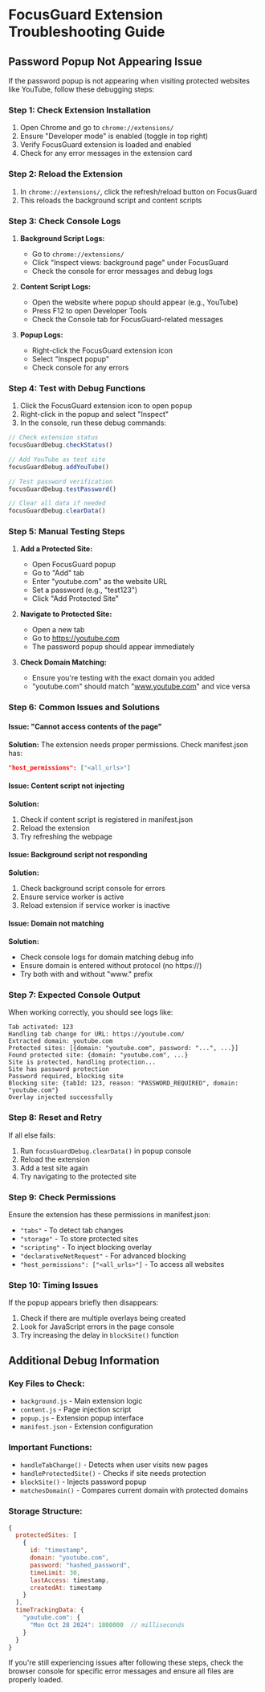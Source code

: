 # FocusGuard Extension Troubleshooting Guide

## Password Popup Not Appearing Issue

If the password popup is not appearing when visiting protected websites like YouTube, follow these debugging steps:

### Step 1: Check Extension Installation

1. Open Chrome and go to `chrome://extensions/`
2. Ensure "Developer mode" is enabled (toggle in top right)
3. Verify FocusGuard extension is loaded and enabled
4. Check for any error messages in the extension card

### Step 2: Reload the Extension

1. In `chrome://extensions/`, click the refresh/reload button on FocusGuard
2. This reloads the background script and content scripts

### Step 3: Check Console Logs

1. **Background Script Logs:**
   - Go to `chrome://extensions/`
   - Click "Inspect views: background page" under FocusGuard
   - Check the console for error messages and debug logs

2. **Content Script Logs:**
   - Open the website where popup should appear (e.g., YouTube)
   - Press F12 to open Developer Tools
   - Check the Console tab for FocusGuard-related messages

3. **Popup Logs:**
   - Right-click the FocusGuard extension icon
   - Select "Inspect popup"
   - Check console for any errors

### Step 4: Test with Debug Functions

1. Click the FocusGuard extension icon to open popup
2. Right-click in the popup and select "Inspect"
3. In the console, run these debug commands:

```javascript
// Check extension status
focusGuardDebug.checkStatus()

// Add YouTube as test site
focusGuardDebug.addYouTube()

// Test password verification
focusGuardDebug.testPassword()

// Clear all data if needed
focusGuardDebug.clearData()
```

### Step 5: Manual Testing Steps

1. **Add a Protected Site:**
   - Open FocusGuard popup
   - Go to "Add" tab
   - Enter "youtube.com" as the website URL
   - Set a password (e.g., "test123")
   - Click "Add Protected Site"

2. **Navigate to Protected Site:**
   - Open a new tab
   - Go to https://youtube.com
   - The password popup should appear immediately

3. **Check Domain Matching:**
   - Ensure you're testing with the exact domain you added
   - "youtube.com" should match "www.youtube.com" and vice versa

### Step 6: Common Issues and Solutions

#### Issue: "Cannot access contents of the page"
**Solution:** The extension needs proper permissions. Check manifest.json has:
```json
"host_permissions": ["<all_urls>"]
```

#### Issue: Content script not injecting
**Solution:** 
1. Check if content script is registered in manifest.json
2. Reload the extension
3. Try refreshing the webpage

#### Issue: Background script not responding
**Solution:**
1. Check background script console for errors
2. Ensure service worker is active
3. Reload extension if service worker is inactive

#### Issue: Domain not matching
**Solution:**
- Check console logs for domain matching debug info
- Ensure domain is entered without protocol (no https://)
- Try both with and without "www." prefix

### Step 7: Expected Console Output

When working correctly, you should see logs like:
```
Tab activated: 123
Handling tab change for URL: https://youtube.com/
Extracted domain: youtube.com
Protected sites: [{domain: "youtube.com", password: "...", ...}]
Found protected site: {domain: "youtube.com", ...}
Site is protected, handling protection...
Site has password protection
Password required, blocking site
Blocking site: {tabId: 123, reason: "PASSWORD_REQUIRED", domain: "youtube.com"}
Overlay injected successfully
```

### Step 8: Reset and Retry

If all else fails:
1. Run `focusGuardDebug.clearData()` in popup console
2. Reload the extension
3. Add a test site again
4. Try navigating to the protected site

### Step 9: Check Permissions

Ensure the extension has these permissions in manifest.json:
- `"tabs"` - To detect tab changes
- `"storage"` - To store protected sites
- `"scripting"` - To inject blocking overlay
- `"declarativeNetRequest"` - For advanced blocking
- `"host_permissions": ["<all_urls>"]` - To access all websites

### Step 10: Timing Issues

If the popup appears briefly then disappears:
1. Check if there are multiple overlays being created
2. Look for JavaScript errors in the page console
3. Try increasing the delay in `blockSite()` function

## Additional Debug Information

### Key Files to Check:
- `background.js` - Main extension logic
- `content.js` - Page injection script
- `popup.js` - Extension popup interface
- `manifest.json` - Extension configuration

### Important Functions:
- `handleTabChange()` - Detects when user visits new pages
- `handleProtectedSite()` - Checks if site needs protection
- `blockSite()` - Injects password popup
- `matchesDomain()` - Compares current domain with protected domains

### Storage Structure:
```javascript
{
  protectedSites: [
    {
      id: "timestamp",
      domain: "youtube.com",
      password: "hashed_password",
      timeLimit: 30,
      lastAccess: timestamp,
      createdAt: timestamp
    }
  ],
  timeTrackingData: {
    "youtube.com": {
      "Mon Oct 28 2024": 1800000  // milliseconds
    }
  }
}
```

If you're still experiencing issues after following these steps, check the browser console for specific error messages and ensure all files are properly loaded. 